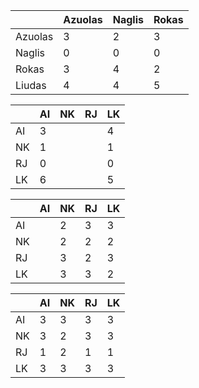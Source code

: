 |         | Azuolas | Naglis | Rokas |
|---------|---------|--------|-------|
| Azuolas | 3       | 2      | 3     |
| Naglis  | 0       | 0      | 0     |
| Rokas   | 3       | 4      | 2     |
| Liudas  | 4       | 4      | 5     |


|    | AI | NK | RJ | LK |
|----|----|----|----|----|
| AI | 3  |    |    | 4  |
| NK | 1  |    |    | 1  |
| RJ | 0  |    |    | 0  |
| LK | 6  |    |    | 5  |

|    | AI | NK | RJ | LK |
|----|----|----|----|----|
| AI |    | 2  | 3  | 3  |
| NK |    | 2  | 2  | 2  |
| RJ |    | 3  | 2  | 3  |
| LK |    | 3  | 3  | 2  |

|    | AI | NK | RJ | LK |
|----|----|----|----|----|
| AI | 3  | 3  | 3  | 3  |
| NK | 3  | 2  | 3  | 3  |
| RJ | 1  | 2  | 1  | 1  |
| LK | 3  | 3  | 3  | 3  |
